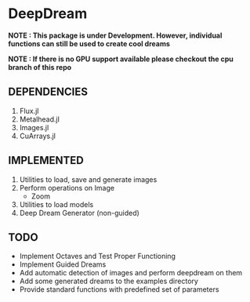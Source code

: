 # DeepDream

**NOTE : This package is under Development. However, individual functions can still be used to create cool dreams**

**NOTE : If there is no GPU support available please checkout the cpu
branch of this repo**

## DEPENDENCIES

1. Flux.jl
2. Metalhead.jl
3. Images.jl
4. CuArrays.jl

## IMPLEMENTED

1. Utilities to load, save and generate images
2. Perform operations on Image
    * Zoom
3. Utilities to load models
4. Deep Dream Generator (non-guided)

## TODO

* Implement Octaves and Test Proper Functioning
* Implement Guided Dreams
* Add automatic detection of images and perform deepdream on them
* Add some generated dreams to the examples directory
* Provide standard functions with predefined set of parameters
